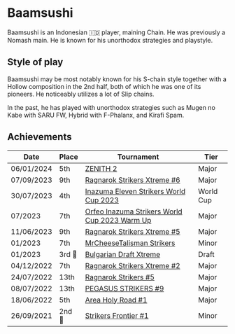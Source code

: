# Baamsushi

Baamsushi is an Indonesian :indonesia: player, maining Chain. He was previously a Nomash main. He is known for his unorthodox strategies and playstyle. 

## Style of play

Baamsushi may be most notably known for his S-chain style together with a Hollow composition in the 2nd half, both of which he was one of its pioneers. He noticeably utilizes a lot of Slip chains. 

In the past, he has played with unorthodox strategies such as Mugen no Kabe with SARU FW, Hybrid with F-Phalanx, and Kirafi Spam.

## Achievements

| Date | Place | Tournament | Tier |
| - | - | - | - |
| 06/01/2024 | 5th | [ZENITH 2](../../tournaments/misc/zenith2.md) | Major |
| 07/09/2023 | 9th | [Ragnarok Strikers Xtreme #6](../../tournaments/ragna/ragnax6.md) | Major |
| 30/07/2023 | 4th | [Inazuma Eleven Strikers World Cup 2023](../../tournaments/worldcup23.md) | World Cup |
| 07/2023 | 7th | [Orfeo Inazuma Strikers World Cup 2023 Warm Up](../../tournaments/misc/orfeowc.md) | Major |
| 11/06/2023 | 9th | [Ragnarok Strikers Xtreme #5](../../tournaments/ragna/ragnax5.md) | Major |
| 01/2023 | 7th | [MrCheeseTalisman Strikers](../../tournaments/misc/cheese1.md) | Minor |
| 01/2023 |3rd :3rd_place_medal: | [Bulgarian Draft Xtreme](../../tournaments/draft/bgdraftx.md) | Draft |
| 04/12/2022 | 7th | [Ragnarok Strikers Xtreme #2](../../tournaments/ragna/ragnax2.md) | Major |
| 24/07/2022 | 13th | [Ragnarok Strikers #5](../../tournaments/ragna/ragna5.md) | Major |
| 08/07/2022 | 13th | [PEGASUS STRIKERS #9](../../tournaments/pegasus/pegasus9.md) | Major |
| 18/06/2022 | 5th | [Area Holy Road #1](../../tournaments/misc/holyroad1.md) | Major |
| 26/09/2021 |2nd :2nd_place_medal: | [Strikers Frontier #1](../../tournaments/sf/sf1.md) | Minor |
